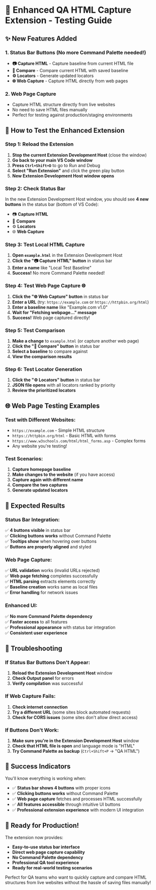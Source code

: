 # 🚀 Enhanced QA HTML Capture Extension - Testing Guide

## ✨ New Features Added

### 1. **Status Bar Buttons** (No more Command Palette needed!)
- **📷 Capture HTML** - Capture baseline from current HTML file
- **🔄 Compare** - Compare current HTML with saved baseline
- **⚙️ Locators** - Generate updated locators
- **🌐 Web Capture** - Capture HTML directly from web pages

### 2. **Web Page Capture**
- Capture HTML structure directly from live websites
- No need to save HTML files manually
- Perfect for testing against production/staging environments

## 🧪 How to Test the Enhanced Extension

### **Step 1: Reload the Extension**
1. **Stop the current Extension Development Host** (close the window)
2. **Go back to your main VS Code window**
3. **Press `Ctrl+Shift+D`** to go to Run and Debug
4. **Select "Run Extension"** and click the green play button
5. **New Extension Development Host window opens**

### **Step 2: Check Status Bar**
In the new Extension Development Host window, you should see **4 new buttons** in the status bar (bottom of VS Code):
- 📷 **Capture HTML**
- 🔄 **Compare** 
- ⚙️ **Locators**
- 🌐 **Web Capture**

### **Step 3: Test Local HTML Capture**
1. **Open `example.html`** in the Extension Development Host
2. **Click the "📷 Capture HTML" button** in status bar
3. **Enter a name** like "Local Test Baseline"
4. **Success!** No more Command Palette needed!

### **Step 4: Test Web Page Capture** 🌐
1. **Click the "🌐 Web Capture" button** in status bar
2. **Enter a URL** (try: `https://example.com` or `https://httpbin.org/html`)
3. **Enter a baseline name** like "Example.com v1.0"
4. **Wait for "Fetching webpage..." message**
5. **Success!** Web page captured directly!

### **Step 5: Test Comparison**
1. **Make a change** to `example.html` (or capture another web page)
2. **Click the "🔄 Compare" button** in status bar
3. **Select a baseline** to compare against
4. **View the comparison results**

### **Step 6: Test Locator Generation**
1. **Click the "⚙️ Locators" button** in status bar
2. **JSON file opens** with all locators ranked by priority
3. **Review the prioritized locators**

## 🌐 Web Page Testing Examples

### **Test with Different Websites:**
- `https://example.com` - Simple HTML structure
- `https://httpbin.org/html` - Basic HTML with forms
- `https://www.w3schools.com/html/html_forms.asp` - Complex forms
- Any website you're testing!

### **Test Scenarios:**
1. **Capture homepage baseline**
2. **Make changes to the website** (if you have access)
3. **Capture again with different name**
4. **Compare the two captures**
5. **Generate updated locators**

## 🎯 Expected Results

### **Status Bar Integration:**
✅ **4 buttons visible** in status bar  
✅ **Clicking buttons works** without Command Palette  
✅ **Tooltips show** when hovering over buttons  
✅ **Buttons are properly aligned** and styled  

### **Web Page Capture:**
✅ **URL validation** works (invalid URLs rejected)  
✅ **Web page fetching** completes successfully  
✅ **HTML parsing** extracts elements correctly  
✅ **Baseline creation** works same as local files  
✅ **Error handling** for network issues  

### **Enhanced UI:**
✅ **No more Command Palette dependency**  
✅ **Faster access** to all features  
✅ **Professional appearance** with status bar integration  
✅ **Consistent user experience**  

## 🚨 Troubleshooting

### **If Status Bar Buttons Don't Appear:**
1. **Reload the Extension Development Host** window
2. **Check Output panel** for errors
3. **Verify compilation** was successful

### **If Web Capture Fails:**
1. **Check internet connection**
2. **Try a different URL** (some sites block automated requests)
3. **Check for CORS issues** (some sites don't allow direct access)

### **If Buttons Don't Work:**
1. **Make sure you're in the Extension Development Host** window
2. **Check that HTML file is open** and language mode is "HTML"
3. **Try Command Palette as backup** (`Ctrl+Shift+P` → "QA HTML")

## 🎉 Success Indicators

You'll know everything is working when:
- ✅ **Status bar shows 4 buttons** with proper icons
- ✅ **Clicking buttons works** without Command Palette
- ✅ **Web page capture** fetches and processes HTML successfully
- ✅ **All features accessible** through intuitive UI buttons
- ✅ **Professional extension experience** with modern UI integration

## 🚀 Ready for Production!

The extension now provides:
- **Easy-to-use status bar interface**
- **Direct web page capture capability**
- **No Command Palette dependency**
- **Professional QA tool experience**
- **Ready for real-world testing scenarios**

Perfect for QA teams who want to quickly capture and compare HTML structures from live websites without the hassle of saving files manually!
